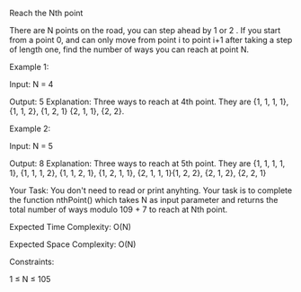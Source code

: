Reach the Nth point

There are N points on the road, you can step ahead by 1 or 2 . If you start from a point 0, and can only move from point i to point i+1 after taking a step of length one, find the number of ways you can reach at point N. 

Example 1:

Input: 
N = 4

Output: 
5
Explanation: Three ways to reach at 4th
point. They are {1, 1, 1, 1}, {1, 1, 2},
{1, 2, 1} {2, 1, 1}, {2, 2}.

Example 2:

Input: N = 5

Output: 8
Explanation: Three ways to reach at 5th
point. They are {1, 1, 1, 1, 1},
{1, 1, 1, 2}, {1, 1, 2, 1}, {1, 2, 1, 1},
{2, 1, 1, 1}{1, 2, 2}, {2, 1, 2}, {2, 2, 1}

Your Task:
You don't need to read or print anyhting. Your task is to complete the function nthPoint() which takes N as input parameter and returns the total number of ways modulo 109 + 7 to reach at Nth point.

Expected Time Complexity: O(N)

Expected Space Complexity: O(N)

Constraints:

1 ≤ N ≤ 105